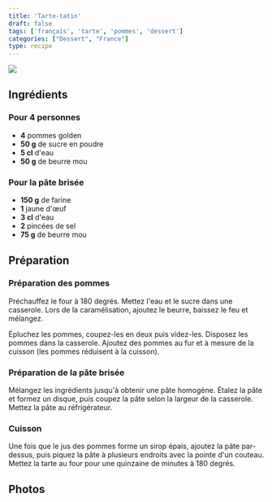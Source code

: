 ```yaml
---
title: 'Tarte-tatin'
draft: false
tags: ['français', 'tarte', 'pommes', 'dessert']
categories: ["Dessert", "France"]
type: recipe
---
```


![](../images/tarte-tatin.jpg)

<!-- section -->

## Ingrédients

### Pour 4 personnes

- **4** pommes golden
- **50 g** de sucre en poudre
- **5 cl** d'eau
- **50 g** de beurre mou

### Pour la pâte brisée

- **150 g** de farine
- **1** jaune d'œuf
- **3 cl** d'eau
- **2** pincées de sel
- **75 g** de beurre mou

<!-- section -->
## Préparation

### Préparation des pommes

Préchauffez le four à 180 degrés. Mettez l'eau et le sucre dans une casserole. Lors de la caramélisation, ajoutez le beurre, baissez le feu et mélangez.

Épluchez les pommes, coupez-les en deux puis videz-les. Disposez les pommes dans la casserole. Ajoutez des pommes au fur et à mesure de la cuisson (les pommes réduisent à la cuisson).

### Préparation de la pâte brisée

Mélangez les ingrédients jusqu'à obtenir une pâte homogène. Étalez la pâte et formez un disque, puis coupez la pâte selon la largeur de la casserole. Mettez la pâte au réfrigérateur.

### Cuisson

Une fois que le jus des pommes forme un sirop épais, ajoutez la pâte par-dessus, puis piquez la pâte à plusieurs endroits avec la pointe d'un couteau. Mettez la tarte au four pour une quinzaine de minutes à 180 degrés.

<!-- section -->
## Photos
